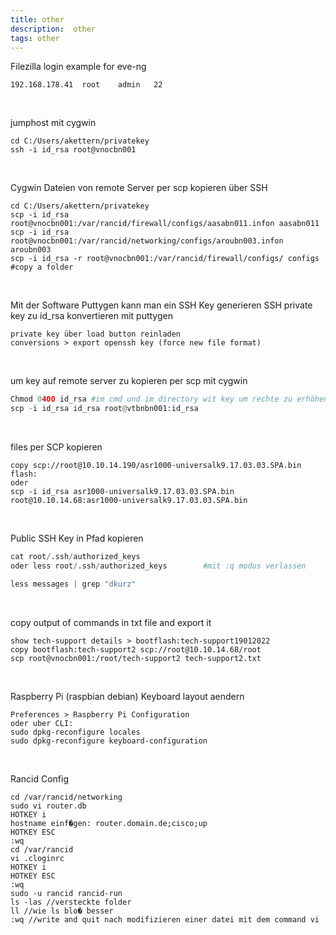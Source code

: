 ```yaml
---
title: other
description:  other
tags: other
---
```


Filezilla login example for eve-ng
```
192.168.178.41	root	admin	22
```

</br>

jumphost mit cygwin
```
cd C:/Users/akettern/privatekey
ssh -i id_rsa root@vnocbn001
```

</br>

Cygwin Dateien von remote Server per scp kopieren über SSH
```
cd C:/Users/akettern/privatekey
scp -i id_rsa root@vnocbn001:/var/rancid/firewall/configs/aasabn011.infon aasabn011
scp -i id_rsa root@vnocbn001:/var/rancid/networking/configs/aroubn003.infon aroubn003
scp -i id_rsa -r root@vnocbn001:/var/rancid/firewall/configs/ configs #copy a folder
```

</br>

Mit der Software Puttygen kann man ein SSH Key generieren
SSH private key zu id_rsa konvertieren mit puttygen
```
private key über load button reinladen
conversions > export openssh key (force new file format)
```

</br>

um key auf remote server zu kopieren per scp mit cygwin
``` python
Chmod 0400 id_rsa #im cmd und im directory wit key um rechte zu erhöhen damit man key auch in öffentl ordnern nutzen kann
scp -i id_rsa id_rsa root@vtbnbn001:id_rsa
```

</br>

files per SCP kopieren
```
copy scp://root@10.10.14.190/asr1000-universalk9.17.03.03.SPA.bin flash:
oder
scp -i id_rsa asr1000-universalk9.17.03.03.SPA.bin root@10.10.14.68:asr1000-universalk9.17.03.03.SPA.bin
```

</br>

Public SSH Key in Pfad kopieren
``` python
cat root/.ssh/authorized_keys
oder less root/.ssh/authorized_keys        #mit :q modus verlassen

less messages | grep "dkurz"
```

</br>

copy output of commands in txt file and export it
```
show tech-support details > bootflash:tech-support19012022
copy bootflash:tech-support2 scp://root@10.10.14.68/root
scp root@vnocbn001:/root/tech-support2 tech-support2.txt
```

</br>

Raspberry Pi (raspbian debian) Keyboard layout aendern
```
Preferences > Raspberry Pi Configuration
oder uber CLI:
sudo dpkg-reconfigure locales
sudo dpkg-reconfigure keyboard-configuration 
```

</br>

Rancid Config
```
cd /var/rancid/networking
sudo vi router.db
HOTKEY i
hostname einf�gen: router.domain.de;cisco;up
HOTKEY ESC
:wq
cd /var/rancid
vi .cloginrc
HOTKEY i
HOTKEY ESC
:wq
sudo -u rancid rancid-run
ls -las //versteckte folder
ll //wie ls blo� besser
:wq //write and quit nach modifizieren einer datei mit dem command vi 
```